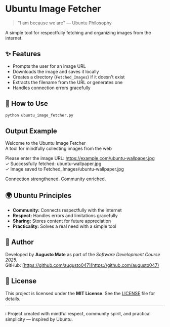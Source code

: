 # Ubuntu Image Fetcher

> "I am because we are" — Ubuntu Philosophy

A simple tool for respectfully fetching and organizing images from the internet.

## ✨ Features

- Prompts the user for an image URL
- Downloads the image and saves it locally
- Creates a directory (`Fetched_Images`) if it doesn't exist
- Extracts the filename from the URL or generates one
- Handles connection errors gracefully

## 🧠 How to Use

```bash
python ubuntu_image_fetcher.py
```

## Output Example 

Welcome to the Ubuntu Image Fetcher  
A tool for mindfully collecting images from the web

Please enter the image URL: https://example.com/ubuntu-wallpaper.jpg  
✓ Successfully fetched: ubuntu-wallpaper.jpg  
✓ Image saved to Fetched_Images/ubuntu-wallpaper.jpg

Connection strengthened. Community enriched.

## 🌍 Ubuntu Principles

- **Community:** Connects respectfully with the internet
- **Respect:** Handles errors and limitations gracefully
- **Sharing:** Stores content for future appreciation
- **Practicality:** Solves a real need with a simple tool

## 👤 Author

Developed by **Augusto Mate** as part of the _Software Development Course 2025._  
GitHub: [https://github.com/augusto047](https://github.com/augusto047)

## 📄 License

This project is licensed under the **MIT License**. 
See the [LICENSE](LICENSE) file for details.

---

ℹ Project created with mindful respect, community spirit, and practical simplicity — inspired by Ubuntu.
